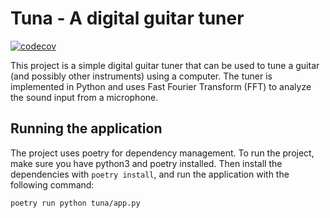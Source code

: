 # Tuna - A digital guitar tuner

[![codecov](https://codecov.io/github/tohesala/tuna/graph/badge.svg?token=74VQQ80RMX)](https://codecov.io/github/tohesala/tuna)

This project is a simple digital guitar tuner that can be used to tune a guitar
(and possibly other instruments) using a computer. The tuner is implemented in
Python and uses Fast Fourier Transform (FFT) to analyze the sound input from a
microphone.

## Running the application

The project uses poetry for dependency management. To run the project, make sure you have python3 and poetry installed. Then install the dependencies with `poetry install`, and run the application with the following command:

```bash
poetry run python tuna/app.py
```
